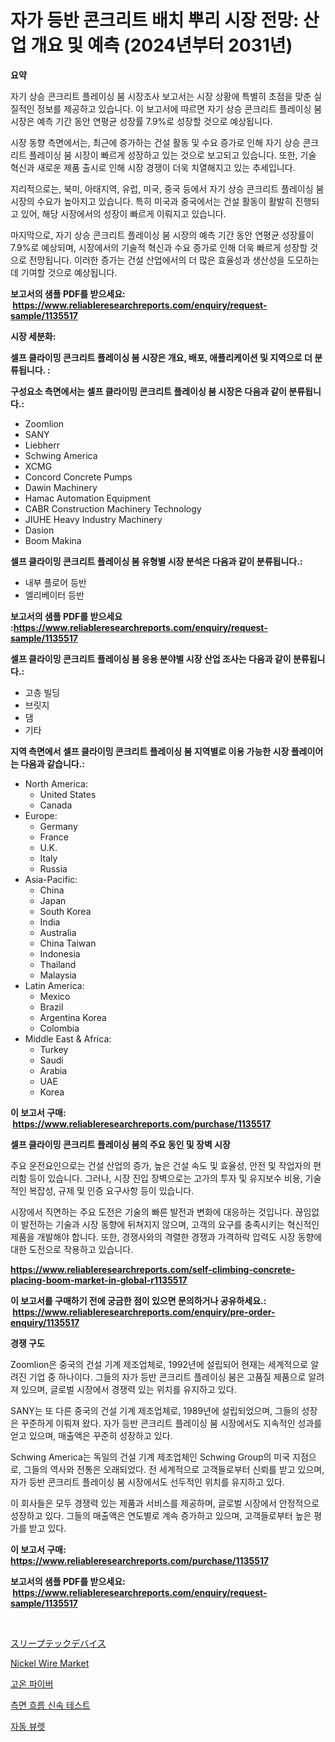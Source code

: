 <p><h1>자가 등반 콘크리트 배치 뿌리 시장 전망: 산업 개요 및 예측 (2024년부터 2031년)</h1></p><p><strong>요약</strong></p>
<p><p>자기 상승 콘크리트 플레이싱 붐 시장조사 보고서는 시장 상황에 특별히 초점을 맞춘 실질적인 정보를 제공하고 있습니다. 이 보고서에 따르면 자기 상승 콘크리트 플레이싱 붐 시장은 예측 기간 동안 연평균 성장률 7.9%로 성장할 것으로 예상됩니다.</p><p>시장 동향 측면에서는, 최근에 증가하는 건설 활동 및 수요 증가로 인해 자기 상승 콘크리트 플레이싱 붐 시장이 빠르게 성장하고 있는 것으로 보고되고 있습니다. 또한, 기술 혁신과 새로운 제품 출시로 인해 시장 경쟁이 더욱 치열해지고 있는 추세입니다.</p><p>지리적으로는, 북미, 아태지역, 유럽, 미국, 중국 등에서 자기 상승 콘크리트 플레이싱 붐 시장의 수요가 높아지고 있습니다. 특히 미국과 중국에서는 건설 활동이 활발히 진행되고 있어, 해당 시장에서의 성장이 빠르게 이뤄지고 있습니다.</p><p>마지막으로, 자기 상승 콘크리트 플레이싱 붐 시장의 예측 기간 동안 연평균 성장률이 7.9%로 예상되며, 시장에서의 기술적 혁신과 수요 증가로 인해 더욱 빠르게 성장할 것으로 전망됩니다. 이러한 증가는 건설 산업에서의 더 많은 효율성과 생산성을 도모하는데 기여할 것으로 예상됩니다.</p></p>
<p><strong>보고서의 샘플 PDF를 받으세요: &nbsp;<a href="https://www.reliableresearchreports.com/enquiry/request-sample/1135517">https://www.reliableresearchreports.com/enquiry/request-sample/1135517</a></strong></p>
<p><strong>시장 세분화:</strong></p>
<p><strong> 셀프 클라이밍 콘크리트 플레이싱 붐 시장은 개요, 배포, 애플리케이션 및 지역으로 더 분류됩니다. :</strong></p>
<p><strong>구성요소 측면에서는 셀프 클라이밍 콘크리트 플레이싱 붐 시장은 다음과 같이 분류됩니다.:</strong></p>
<p><ul><li>Zoomlion</li><li>SANY</li><li>Liebherr</li><li>Schwing America</li><li>XCMG</li><li>Concord Concrete Pumps</li><li>Dawin Machinery</li><li>Hamac Automation Equipment</li><li>CABR Construction Machinery Technology</li><li>JIUHE Heavy Industry Machinery</li><li>Dasion</li><li>Boom Makina</li></ul></p>
<p><strong> 셀프 클라이밍 콘크리트 플레이싱 붐 유형별 시장 분석은 다음과 같이 분류됩니다.:</strong></p>
<p><ul><li>내부 플로어 등반</li><li>엘리베이터 등반</li></ul></p>
<p><strong>보고서의 샘플 PDF를 받으세요 :<a href="https://www.reliableresearchreports.com/enquiry/request-sample/1135517">https://www.reliableresearchreports.com/enquiry/request-sample/1135517</a></strong></p>
<p><strong> 셀프 클라이밍 콘크리트 플레이싱 붐 응용 분야별 시장 산업 조사는 다음과 같이 분류됩니다.:</strong></p>
<p><ul><li>고층 빌딩</li><li>브릿지</li><li>댐</li><li>기타</li></ul></p>
<p><strong>지역 측면에서 셀프 클라이밍 콘크리트 플레이싱 붐 지역별로 이용 가능한 시장 플레이어는 다음과 같습니다.:</strong></p>
<p><ul>
    <li>
        North America:
        <ul>
            <li>United States</li>
            <li>Canada</li>
        </ul>
    </li>
    <li>
        Europe:
        <ul>
            <li>Germany</li>
            <li>France</li>
            <li>U.K.</li>
            <li>Italy</li>
            <li>Russia</li>
        </ul>
    </li>
    <li>
        Asia-Pacific:
        <ul>
            <li>China</li>
            <li>Japan</li>
            <li>South Korea</li>
            <li>India</li>
            <li>Australia</li>
            <li>China Taiwan</li>
            <li>Indonesia</li>
            <li>Thailand</li>
            <li>Malaysia</li>
        </ul>
    </li>
    <li>
        Latin America:
        <ul>
            <li>Mexico</li>
            <li>Brazil</li>
            <li>Argentina Korea</li>
            <li>Colombia</li>
        </ul>
    </li>
    <li>
        Middle East & Africa:
        <ul>
            <li>Turkey</li>
            <li>Saudi</li>
            <li>Arabia</li>
            <li>UAE</li>
            <li>Korea</li>
        </ul>
    </li>
    </ul></p>
<p><strong>이 보고서 구매: &nbsp;<a href="https://www.reliableresearchreports.com/purchase/1135517">https://www.reliableresearchreports.com/purchase/1135517</a></strong></p>
<p><strong>셀프 클라이밍 콘크리트 플레이싱 붐의 주요 동인 및 장벽 시장</strong></p>
<p><p>주요 운전요인으로는 건설 산업의 증가, 높은 건설 속도 및 효율성, 안전 및 작업자의 편리함 등이 있습니다. 그러나, 시장 진입 장벽으로는 고가의 투자 및 유지보수 비용, 기술적인 복잡성, 규제 및 인증 요구사항 등이 있습니다.</p><p>시장에서 직면하는 주요 도전은 기술의 빠른 발전과 변화에 대응하는 것입니다. 끊임없이 발전하는 기술과 시장 동향에 뒤쳐지지 않으며, 고객의 요구를 충족시키는 혁신적인 제품을 개발해야 합니다. 또한, 경쟁사와의 격렬한 경쟁과 가격하락 압력도 시장 동향에 대한 도전으로 작용하고 있습니다.</p></p>
<p><strong><a href="https://www.reliableresearchreports.com/self-climbing-concrete-placing-boom-market-in-global-r1135517">https://www.reliableresearchreports.com/self-climbing-concrete-placing-boom-market-in-global-r1135517</a></strong></p>
<p><strong>이 보고서를 구매하기 전에 궁금한 점이 있으면 문의하거나 공유하세요.: &nbsp;<a href="https://www.reliableresearchreports.com/enquiry/pre-order-enquiry/1135517">https://www.reliableresearchreports.com/enquiry/pre-order-enquiry/1135517</a></strong></p>
<p><strong>경쟁 구도</strong></p>
<p><p>Zoomlion은 중국의 건설 기계 제조업체로, 1992년에 설립되어 현재는 세계적으로 알려진 기업 중 하나이다. 그들의 자가 등반 콘크리트 플레이싱 붐은 고품질 제품으로 알려져 있으며, 글로벌 시장에서 경쟁력 있는 위치를 유지하고 있다. </p><p>SANY는 또 다른 중국의 건설 기계 제조업체로, 1989년에 설립되었으며, 그들의 성장은 꾸준하게 이뤄져 왔다. 자가 등반 콘크리트 플레이싱 붐 시장에서도 지속적인 성과를 얻고 있으며, 매출액은 꾸준히 성장하고 있다.</p><p>Schwing America는 독일의 건설 기계 제조업체인 Schwing Group의 미국 지점으로, 그들의 역사와 전통은 오래되었다. 전 세계적으로 고객들로부터 신뢰를 받고 있으며, 자가 등반 콘크리트 플레이싱 붐 시장에서도 선두적인 위치를 유지하고 있다.</p><p>이 회사들은 모두 경쟁력 있는 제품과 서비스를 제공하며, 글로벌 시장에서 안정적으로 성장하고 있다. 그들의 매출액은 연도별로 계속 증가하고 있으며, 고객들로부터 높은 평가를 받고 있다.</p></p>
<p><strong>이 보고서 구매: &nbsp; <a href="https://www.reliableresearchreports.com/purchase/1135517">https://www.reliableresearchreports.com/purchase/1135517</a></strong></p>
<p><strong>보고서의 샘플 PDF를 받으세요: &nbsp;<a href="https://www.reliableresearchreports.com/enquiry/request-sample/1135517">https://www.reliableresearchreports.com/enquiry/request-sample/1135517</a></strong><strong></strong></p>
<p>&nbsp;</p>
<p><p><a href="https://github.com/lrlmopnhwd79300/Market-Research-Report-List-1/blob/main/100376239140.md">スリープテックデバイス</a></p><p><a href="https://issuu.com/reportprime-2/docs/nickel-wire-market-size-2030.pptx">Nickel Wire Market</a></p><p><a href="https://medium.com/@isariontaru/%EA%B3%A0%EC%98%A8-%EC%84%AC%EC%9C%A0-%EC%8B%9C%EC%9E%A5-%ED%86%B5%EC%B0%B0-%EC%8B%9C%EC%9E%A5-%EB%8F%99%ED%96%A5-%EC%84%B1%EC%9E%A5-2024%EB%85%84%EB%B6%80%ED%84%B0-2031%EB%85%84%EA%B9%8C%EC%A7%80-%EC%98%88%EC%B8%A1-7a3890b5bdb0">고온 파이버</a></p><p><a href="https://github.com/vsckjg50460/Market-Research-Report-List-1/blob/main/771784126729.md">측면 흐름 신속 테스트</a></p><p><a href="https://github.com/GabrielBlanda5656/Market-Research-Report-List-1/blob/main/447736426730.md">자동 뷰렛</a></p></p>